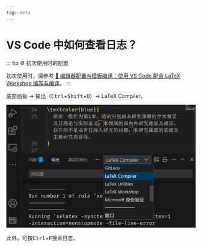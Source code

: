 ```yaml
---
tag: meta
---
```


# VS Code 中如何查看日志？

::: tip ⚙ 初次使用时的配置

初次使用时，请参考 [📃 编辑器配置与模板编译：使用 VS Code 配合 LaTeX Workshop 编写与编译](../guide/configure-and-compile.md#使用-vs-code-撰写与编译-latex-模板)。
:::

底部面板 → 输出（<kbd>Ctrl</kbd>+<kbd>Shift</kbd>+<kbd>U</kbd>）→ LaTeX Compiler。

![](../assets/vs-code-log.png)

此外，可按<kbd>Ctrl</kbd>+<kbd>F</kbd>搜索日志。
